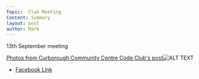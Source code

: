 ```yaml
---
Topic:  Club Meeting
Content: Summary
layout: post
author: Mark
---
```

13th September meeting

[Photos from Curborough Community Centre Code Club's post](https://www.facebook.com/720665616418529/posts/596868705464888)![ALT TEXT](https://scontent.fbhx6-1.fna.fbcdn.net/v/t39.30808-6/308135095_596868762131549_2265435029771537007_n.jpg?stp=cp1_dst-jpg_p720x720&_nc_cat=102&ccb=1-7&_nc_sid=5614bc&_nc_ohc=iANWiDp6_KAAX82Mo6q&_nc_ht=scontent.fbhx6-1.fna&edm=AKK4YLsEAAAA&oh=00_AfBoZH9UG32GMb-ne81JgxH428VxyA9WLNpUEKc4BImzpg&oe=652AF04C)

* [Facebook Link](https://www.facebook.com/720665616418529/posts/596868705464888)


